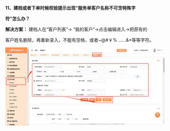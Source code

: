 <a name="bookmark11"></a>**11、建档或者下单时候校验提示出现“服务单客户名称不可含特殊字**

**符”怎么办？**

**解决方案：**  建档人在“客户列表”→  “我的客户”→点击编辑进入→把原有的

客户姓名删除，再重新录入，不能有空格、或者~@#￥% ……&\*等等字符。

![](Aspose.Words.eb490ba2-daeb-4174-bad4-3ebc8873f1e2.012.jpeg)


